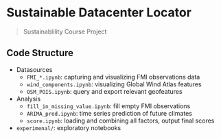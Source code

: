 # Sustainable Datacenter Locator

> Sustainablility Course Project

## Code Structure

- Datasources
    - `FMI_*.ipynb`: capturing and visualizing FMI observations data
    - `wind_components.ipynb`: visualizing Global Wind Atlas features
    - `OSM_POIS.ipynb`: query and export relevant geofeatures
- Analysis
    - `fill_in_missing_value.ipynb`: fill empty FMI observations
    - `ARIMA_pred.ipynb`: time series prediction of future climates
    - `score.ipynb`: loading and combining all factors, output final scores
- `experimenal/`: exploratory notebooks
